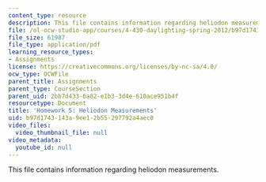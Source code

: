 ```yaml
---
content_type: resource
description: This file contains information regarding heliodon measurements.
file: /ol-ocw-studio-app/courses/4-430-daylighting-spring-2012/b97d1743143a9ee12b55297792a4aec0_MIT4_430S12_hw5.pdf
file_size: 61987
file_type: application/pdf
learning_resource_types:
- Assignments
license: https://creativecommons.org/licenses/by-nc-sa/4.0/
ocw_type: OCWFile
parent_title: Assignments
parent_type: CourseSection
parent_uid: 2bb7d433-6a82-e1b3-3d4e-610ace951b4f
resourcetype: Document
title: 'Homework 5: Heliodon Measurements'
uid: b97d1743-143a-9ee1-2b55-297792a4aec0
video_files:
  video_thumbnail_file: null
video_metadata:
  youtube_id: null
---
```

This file contains information regarding heliodon measurements.